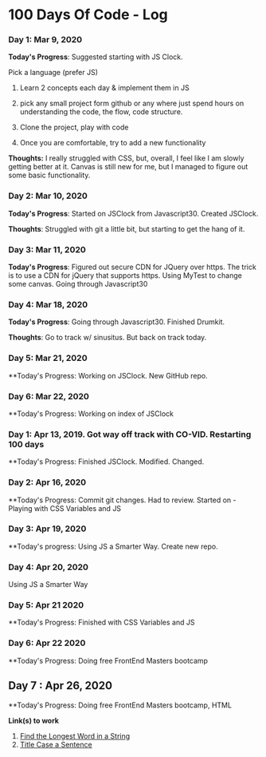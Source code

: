 # 100 Days Of Code - Log

### Day 1: Mar 9, 2020

**Today's Progress**: Suggested starting with JS Clock.

Pick a language (prefer JS)
1) Learn 2 concepts each day & implement them in JS

2) pick any small project form github or any where just spend hours on understanding the code, the flow, code structure.

3) Clone the project, play with code

4) Once you are comfortable, try to add a new functionality

**Thoughts:** I really struggled with CSS, but, overall, I feel like I am slowly getting better at it. Canvas is still new for me, but I managed to figure out some basic functionality.


### Day 2: Mar 10, 2020 


**Today's Progress**: Started on JSClock from Javascript30. Created JSClock.

**Thoughts**: Struggled with git a little bit, but starting to get the hang of it.

### Day 3: Mar 11, 2020

**Today's Progress**: Figured out secure CDN for JQuery over https. The trick is to use a CDN for jQuery that supports https.
Using MyTest to change some canvas. Going through Javascript30

### Day 4: Mar 18, 2020
**Today's Progress**:  Going through Javascript30. Finished Drumkit.

**Thoughts**: Go to track w/ sinusitus. But back on track today.

### Day 5: Mar 21, 2020
**Today's Progress: Working on JSClock. New GitHub repo.

### Day 6: Mar 22, 2020
**Today's Progress: Working on index of JSClock

### Day 1: Apr 13, 2019. Got way off track with CO-VID. Restarting 100 days
**Today's Progress: Finished JSClock. Modified. Changed.

### Day 2: Apr 16, 2020
**Today's Progress:
Commit git changes. Had to review.
Started on - Playing with CSS Variables and JS

### Day 3: Apr 19, 2020
**Today's progress:
Using JS a Smarter Way. Create new repo.

### Day 4: Apr 20, 2020
Using JS a Smarter Way

### Day 5: Apr 21 2020
**Today's Progress:
Finished with CSS Variables and JS

### Day 6: Apr 22 2020
**Today's Progress:
Doing free FrontEnd Masters bootcamp

## Day 7 : Apr 26, 2020
**Today's Progress:
Doing free FrontEnd Masters bootcamp, HTML

**Link(s) to work**
1. [Find the Longest Word in a String](https://www.freecodecamp.com/challenges/find-the-longest-word-in-a-string)
2. [Title Case a Sentence](https://www.freecodecamp.com/challenges/title-case-a-sentence)
